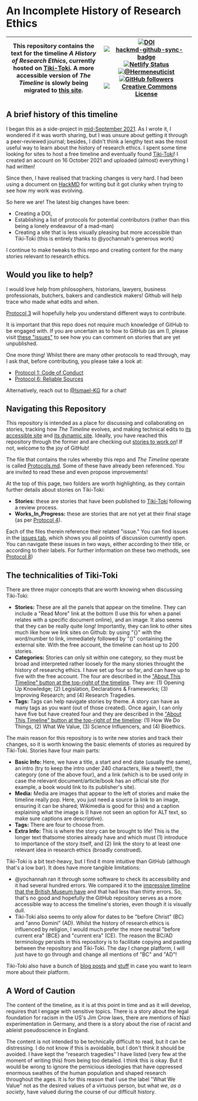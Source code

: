 # An Incomplete History of Research Ethics
| This repository contains the text for the timeline *A History of Research Ethics*, currently hosted on [Tiki-Toki](https://www.tiki-toki.com/timeline/entry/1753034/A-History-of-Research-Ethics/). A more accessible version of _The Timeline_ is slowly being migrated to [this site](https://ismael-kg.github.io/An_Incomplete_History_of_Research_Ethics/). | [![DOI](https://zenodo.org/badge/DOI/10.5281/zenodo.5731453.svg)](https://doi.org/10.5281/zenodo.5731453) [![hackmd-github-sync-badge](https://hackmd.io/VW6SvaOYTemXnOd4SMcC4Q/badge)](https://hackmd.io/VW6SvaOYTemXnOd4SMcC4Q) [![Netlify Status](https://api.netlify.com/api/v1/badges/59422587-db63-4203-b21e-a1aa9141cf4c/deploy-status)](https://app.netlify.com/sites/affectionate-ride-5778cb/deploys) [![@Hermeneuticist](https://badgen.net/badge/icon/@hermeneuticist?icon=twitter&label)](https://twitter.com/hermeneuticist) [![GitHub followers](https://img.shields.io/github/followers/Ismael-KG.svg?style=social&label=Follow&maxAge=2592000)](https://github.com/Ismael-KG?tab=followers) <a rel="license" href="http://creativecommons.org/licenses/by/4.0/"><img alt="Creative Commons License" style="border-width:0" src="https://i.creativecommons.org/l/by/4.0/88x31.png" /></a><br /><a rel="license" href="http://creativecommons.org/licenses/by/4.0/"></a> |
| --- | --- |

## A brief history of this timeline
I began this as a side-project in [mid-September 2021](https://twitter.com/hermeneuticist/status/1441111868039315462?s=20). As I wrote it, I wondered if it was worth sharing, but I was unsure about getting it through a peer-reviewed journal; besides, I didn't think a lengthy text was the most useful way to learn about the history of research ethics. I spent some time looking for sites to host a free timeline and eventually found [Tiki-Toki](https://www.tiki-toki.com/)! I created an account on 16 October 2021 and uploaded (almost) everything I had written!

Since then, I have realised that tracking changes is very hard. I had been using a document on [HackMD](https://hackmd.io) for writing but it got clunky when trying to see how my work was evolving.

So here we are! The latest big changes have been:
* Creating a DOI, 
* Establishing a list of protocols for potential contributors (rather than this being a lonely endeavour of a mad-man) 
* Creating a site that is less visually pleasing but more accessible than Tiki-Toki (this is entirely thanks to @yochannah's generous work)

I continue to make tweaks to this repo and creating content for the many stories relevant to research ethics.
## Would you like to help?
I would love help from philosophers, historians, lawyers, business professionals, butchers, bakers and candlestick makers! Github will help trace who made what edits and when.

[Protocol 3](https://github.com/Ismael-KG/An_Incomplete_History_of_Research_Ethics/blob/main/Protocols.md#Protocol-3-Contribution-Types) will hopefully help you understand different ways to contribute.

It is important that this repo does not require much knowledge of GitHub to be engaged with. If you are uncertain as to how to GitHub (as am I), please visit [these "issues"](https://github.com/Ismael-KG/An_Incomplete_History_of_Research_Ethics/issues?q=is%3Aopen+is%3Aissue+label%3A%22good+first+issue%22+label%3A%22Help+wanted%22+label%3AWIP) to see how you can comment on stories that are yet unpublished.

One more thing! Whilst there are many other protocols to read through, may I ask that, before contributing, you please take a look at:
* [Protocol 1: Code of Conduct](https://github.com/Ismael-KG/An_Incomplete_History_of_Research_Ethics/blob/main/Protocols.md#protocol-1-code-of-conduct)
* [Protocol 6: Reliable Sources](https://github.com/Ismael-KG/An_Incomplete_History_of_Research_Ethics/blob/main/Protocols.md#Protocol-6-Reliable-Sources)

Alternatively, reach out to [@Ismael-KG](https://github.com/Ismael-KG) for a chat!

## Navigating this Repository
This repository is intended as a place for discussing and collaborating on stories, tracking how _The Timeline_ evolves, and making technical edits to [its accessible site](https://ismael-kg.github.io/An_Incomplete_History_of_Research_Ethics/) and [its dynamic site](https://www.tiki-toki.com/timeline/entry/1753034/A-History-of-Research-Ethics/). Ideally, you have reached this repository through the former and are checking out [stories to work on](https://github.com/Ismael-KG/An_Incomplete_History_of_Research_Ethics/issues?q=is%3Aopen+is%3Aissue+label%3A%22good+first+issue%22+label%3A%22Help+wanted%22+label%3AWIP)! If not, welcome to the joy of GitHub!

The file that contains the rules whereby this repo and _The Timeline_ operate is called [Protocols.md](https://github.com/Ismael-KG/An_Incomplete_History_of_Research_Ethics/blob/main/Protocols.md). Some of these have already been referenced. You are invited to read these and even propose improvements!

At the top of this page, two folders are worth highlighting, as they contain further details about stories on Tiki-Toki:
* **Stories:** these are stories that have been published to [Tiki-Toki](https://www.tiki-toki.com/timeline/entry/1753034/A-History-of-Research-Ethics/) following a review process.
* **Works_In_Progress:** these are stories that are not yet at their final stage (as per [Protocol 4](https://github.com/Ismael-KG/An_Incomplete_History_of_Research_Ethics/blob/main/Protocols.md#Protocol-4-Lifecycle-of-a-Story)).

Each of the files therein reference their related "issue." You can find issues in the [issues tab](https://github.com/Ismael-KG/An_Incomplete_History_of_Research_Ethics/issues), which shows you all points of discussion currently open. You can navigate these issues in two ways, either according to their title, or according to their labels. For further information on these two methods, see [Protocol 8](https://github.com/Ismael-KG/An_Incomplete_History_of_Research_Ethics/blob/main/Protocols.md#Protocol-8-Naming-Conventions))

## The technicalities of Tiki-Toki
There are three major concepts that are worth knowing when discussing Tiki-Toki:
* **Stories:** These are all the panels that appear on the timeline. They can include a "Read More" link at the bottom (I use this for when a panel relates with a specific document online), and an image. It also seems that they can be really quite long! Importantly, they can link to other sites much like how we link sites on Github: by using "{}" with the word/number to link, immediately followed by "()" containing the external site. With the free account, the timeline can host up to 200 stories.
* **Categories:** Stories can only sit within one category, so they must be broad and interpreted rather loosely for the many stories throught the history of researchg ethics. I have set up four so far, and can have up to five with the free account. The four are described in the ["About This Timeline" button at the top-right of the timeline](https://www.tiki-toki.com/timeline/entry/1753034/A-History-of-Research-Ethics/). They are: (1) Opening Up Knowledge; (2) Legislation, Declarations & Frameworks; (3) Improving Research; and (4) Research Tragedies.
* **Tags:** Tags can help navigate stories by theme. A story can have as many tags as you want (out of those created). Once again, I can only have five but have created four and they are described in the ["About This Timeline" button at the top-right of the timeline](https://www.tiki-toki.com/timeline/entry/1753034/A-History-of-Research-Ethics/): (1) How We Do Things, (2) What We Value, (3) Science Influencers, and (4) Bioethics.

The main reason for this repository is to write new stories and track their changes, so it is worth knowing the basic elements of stories as required by Tiki-Toki. Stories have four main parts:
* **Basic Info:** Here, we have a title, a start and end date (usually the same), an intro (try to keep the intro under 240 characters, like a tweet!), the category (one of the above four), and a link (which is to be used only in case the relevant document/article/book has an official site (for example, a book would link to its publisher's site).
* **Media:** Media are images that appear to the left of stories and make the timeline really pop. Here, you just need a source (a link to an image, ensuring it can be shared; Wikimedia is good for this) and a caption explaining what the image is (I have not seen an option for ALT text, so make sure captions are descriptive).
* **Tags:** There are four to choose from.
* **Extra Info:** This is where the story can be brought to life! This is the longer text thatsome stories already have and which must (1) introduce to importance of the story itself, and (2) link the story to at least one relevant idea in research ethics (broadly construed).

Tiki-Toki is a bit text-heavy, but I find it more intuitive than GitHub (although that's a low bar). It does have more tangible limitations:
* @yochannah ran it through some software to check its accessibility and it had several hundred errors. We compared it to the [impressive timeline that the British Museum have](https://britishmuseum.withgoogle.com/) and that had less than thirty errors. So, that's no good and hopefully the GitHub repository serves as a more accessible way to access the timeline's stories, even though it is visually dull.
* Tiki-Toki also seems to only allow for dates to be "before Christ" (BC) and "anno Domini" (AD). Whilst the history of research ethics is influenced by religion, I would much prefer the more neutral "before current era" (BCE) and "current era" (CE). The reason the BC/AD terminology persists in this repository is to facilitate copying and pasting between the repository and Tiki-Toki. The day I change platform, I will just have to go through and change all mentions of "BC" and "AD"!

Tiki-Toki also have a bunch of [blog posts](https://www.tiki-toki.com/blog/) and [stuff](https://www.tiki-toki.com/faqs/) in case you want to learn more about their platform.

## A Word of Caution
The content of the timeline, as it is at this point in time and as it will develop, requires that I engage with sensitive topics. There is a story about the legal foundation for racism in the US's Jim Crow laws, there are mentions of Nazi experimentation in Germany, and there is a story about the rise of racist and ableist pseudoscience in England.

The content is not intended to be technically difficult to read, but it can be distressing. I do not know if this is avoidable, but I don't think it should be avoided. I have kept the "research tragedies" I have listed (very few at the moment of writing this) from being too detailed. I think this is okay. But it would be wrong to ignore the pernicious ideologies that have oppressed enormous swathes of the human population and shaped research throughout the ages. It is for this reason that I use the label "What We Value" not as the desired values of a virtuous person, but what *we*, *as a society*, have valued during the course of our difficult history.
